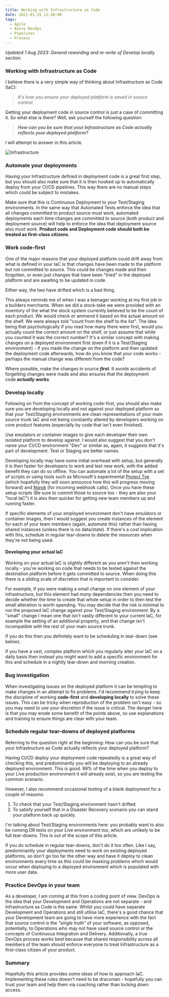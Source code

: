 ```yaml
---
title: Working with Infrastructure as Code
date: 2021-01-25 11:30:00
tags:
  - Agile
  - Azure DevOps
  - Pipelines
  - Process
---
```


_Updated 1 Aug 2023: General rewording and re-write of Develop locally section._

### Working with Infrastructure as Code

I believe there is a very simple way of thinking about Infrastructure as Code (IaC):

> _It's how you ensure your deployed platform is saved in source control_.

Getting your deployment code in source control is just a case of committing it. So what else is there? Well, ask yourself the following question:

> **_How can you be sure that your Infrastructure as Code actually reflects your deployed platform?_**

I will attempt to answer in this article.

![Infrastructure](colored-pencils.jpg "Source: https://pixabay.com/users/5598375-5598375/")

### Automate your deployments

Having your Infrastructure defined in deployment code is a great first step, but you should also make sure that it is then hooked up to automatically deploy from your CI/CD pipelines. This way there are no manual steps which could be subject to mistakes.

Make sure that this is Continuous Deployment to your Test/Staging environments. In the same way that Automated Tests enforce the idea that all changes committed to product source _must work_, automated deployments each time changes are committed to source (both product and deployment source) will help to enforce the idea that deployment source also _must work_. **Product code and Deployment code should both be treated as first-class citizens**.

### Work code-first

One of the major reasons that your deployed platform could drift away from what is defined in your IaC is that changes have been made to the platform but not committed to source. This could be changes made and then forgotten, or even just changes that have been "tried" in the deployed platform and are awaiting to be updated in code.

Either way, the two have drifted which is a bad thing.

This always reminds me of when I was a teenager working at my first job in a builders merchants. When we did a stock-take we were provided with an inventory of the what the stock system currently believed to be the count of each product. We would check or ammend it based on the actual amount on the shelf. We were always told "count from the shelf to the list". The idea being that psychologically if you read how many there were first, would you actually count the correct amount on the shelf, or just assume that while you counted it was the correct number? It's a similar concept with making changes on a deployed environment first (even if it is a Test/Staging environment) - if you made the change on the platform and then updated the deployment code afterwards, how do you know that your code works - perhaps the manual change was different from the code?

Where possible, make the changes in source **_first_**. It avoids accidents of forgetting changes were made and also ensures that the deployment code **_actually works_**.

### Develop locally

Following on from the concept of working code-first, you should also make sure you are developing locally and not against your deployed platform so that your Test/Staging environments are clean representations of your main source trunk IaC and not being constantly altered by developers working on core product features (especially by code that isn't even finished).

Use emulators or container images to give each developer their own isolated platform to develop against. I would also suggest that you don't name your CI/CD environment "Dev" or similar as, again, it suggests that it's part of development. Test or Staging are better names.

Developing locally may have some initial overhead with setup, but generally it is then faster for developers to work and test new work, with the added benefit they can do so offline. You can automate a lot of the setup with a set of scripts or using tools such as Microsoft's experimental [Project Tye](https://devblogs.microsoft.com/dotnet/introducing-project-tye/) (which hopefully they will soon announce how this will progress moving forward) and [Ngrok](https://ngrok.com/) (for incoming webhook calls). Once you have these setup scripts (Be sure to commit those to source too - they are also your "local IaC") it is also then quicker for getting new team members up and running faster.

If specific elements of your employed environment don't have emulators or container images, then I would suggest you create instances of the element for each of your team members (again, automate this) rather than having shared instances (unless there is no data/state). If there's a cost implication with this, schedule in regular tear-downs to delete the resources when they're not being used.

#### Developing your actual IaC

Working on your actual IaC is slightly different as you aren't then working locally - you're working on code that needs to be tested against the destination platform before it gets committed to source. When doing this there is a sliding scale of discretion that is important to consider.

For example, if you were making a small change on one element of your infrastructure, but this element had _many_ dependencies then you need to decide whether the time to create that whole setup in order to then test the small alteration is worth spending. You may decide that the risk is minimal to run the proposed IaC change against your Test/Staging environment. By a "small" change I mean one that isn't vastly different to your current IaC, for example the setting of an additional property, and that change isn't incompatible with the rest of your main source trunk.

If you do this then you definitely want to be scheduling in tear-down (see below).

If you have a vast, complex platform which you regularly alter your IaC on a daily basis then instead you might want to add a specific environment for this and schedule in a nightly tear-down and morning creation.

### Bug investigation

When investigating issues on the deployed platform it can be tempting to make changes in an attempt to fix problems. I'd recommend trying to keep the discipline of working **code-first** and **developing locally** to solve these issues. This can be tricky when reproduction of the problem isn't easy - so you may need to use your discretion if the issue is critical. The danger here is that you may erode some benefit of the points above, so use explanations and training to ensure things are clear with your team.

### Schedule regular tear-downs of deployed platforms

Referring to the question right at the beginning: How can you be sure that your Infrastructure as Code actually reflects your deployed platform?

Having CI/CD deploy your deployment code repeatedly is a great way of checking this, and predominantly you will be deploying to an already deployed environment. This is good. 99% of the time when you deploy to your Live production environment it will already exist, so you are testing the common scenario.

However, I also recommend occasional testing of a blank deployment for a couple of reasons:

1.  To check that your Test/Staging environment hasn't drifted.
2.  To satisfy yourself that in a Disaster Recovery scenario you can stand your platform back up quickly.

I'm talking about Test/Staging environments here: you probably want to also be running DR tests on your Live environment too, which are unlikely to be full tear-downs. This is out of the scope of this article.

If you do schedule in regular tear-downs, don't do it too often. Like I say, predominantly your deployments need to work on existing deployed platforms, so don't go too far the other way and have it deploy to clean environments every time as this could be masking problems which would occur when deploying to a deployed environment which is populated with more user data.

### Practice DevOps in your team

As a developer, I am coming at this from a coding point of view. DevOps is the idea that your Development and Operations are not separate - and Infrastructure as Code is the same. Whilst you could have separate Development and Operations and still utilise IaC, there's a good chance that your Development team are going to have more experience with the fact that source control is the *"single truth"* of your software, as opposed, potentially, to Operations who may not have used source control or the concepts of Continuous Integration and Delivery. Additionally, a true DevOps process works best because that shared responsibility across all members of the team should enforce everyone to treat Infrastructure as a first-class citizen of your product.

### Summary

Hopefully this article provides some ideas of how to approach IaC. Implementing these rules doesn't need to be draconian - hopefully you can trust your team and help them via coaching rather than locking down access.
